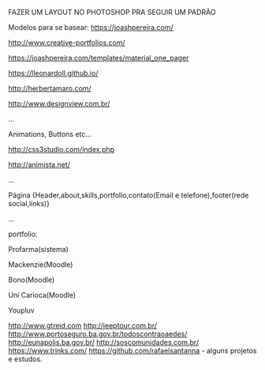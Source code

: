 FAZER UM LAYOUT NO PHOTOSHOP PRA SEGUIR UM PADRÃO

Modelos para se basear:
https://joashpereira.com/

http://www.creative-portfolios.com/

https://joashpereira.com/templates/material_one_pager

https://lleonardoll.github.io/

http://herbertamaro.com/

http://www.designview.com.br/

... 

Animations, Buttons etc...

http://css3studio.com/index.php

http://animista.net/

... 

Página {Header,about,skills,portfolio,contato(Email e telefone),footer(rede social,links)}

... 

portfolio:

Profarma(sistema)

Mackenzie(Moodle)

Bono(Moodle)

Uni Carioca(Moodle)

Youpluv

http://www.gtreid.com
http://jeeptour.com.br/
http://www.portoseguro.ba.gov.br/todoscontraoaedes/
http://eunapolis.ba.gov.br/
http://soscomunidades.com.br/
https://www.trinks.com/
https://github.com/rafaelsantanna - alguns projetos e estudos.

